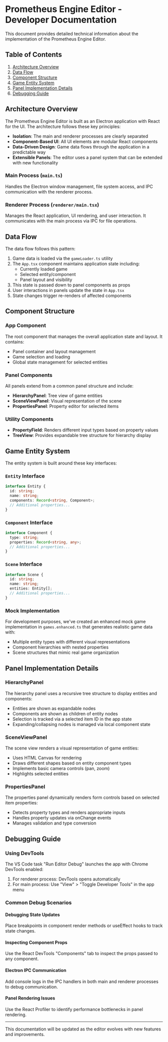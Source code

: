 # Prometheus Engine Editor - Developer Documentation

This document provides detailed technical information about the implementation of the Prometheus Engine Editor.

## Table of Contents

1. [Architecture Overview](#architecture-overview)
2. [Data Flow](#data-flow)
3. [Component Structure](#component-structure)
4. [Game Entity System](#game-entity-system)
5. [Panel Implementation Details](#panel-implementation-details)
6. [Debugging Guide](#debugging-guide)

## Architecture Overview

The Prometheus Engine Editor is built as an Electron application with React for the UI. The architecture follows these key principles:

- **Isolation**: The main and renderer processes are clearly separated
- **Component-Based UI**: All UI elements are modular React components
- **Data-Driven Design**: Game data flows through the application in a predictable way
- **Extensible Panels**: The editor uses a panel system that can be extended with new functionality

### Main Process (`main.ts`)

Handles the Electron window management, file system access, and IPC communication with the renderer process.

### Renderer Process (`renderer/main.tsx`)

Manages the React application, UI rendering, and user interaction. It communicates with the main process via IPC for file operations.

## Data Flow

The data flow follows this pattern:

1. Game data is loaded via the `gameLoader.ts` utility
2. The `App.tsx` component maintains application state including:
   - Currently loaded game
   - Selected entity/component
   - Panel layout and visibility
3. This state is passed down to panel components as props
4. User interactions in panels update the state in `App.tsx`
5. State changes trigger re-renders of affected components

## Component Structure

### App Component

The root component that manages the overall application state and layout. It contains:

- Panel container and layout management
- Game selection and loading
- Global state management for selected entities

### Panel Components

All panels extend from a common panel structure and include:

- **HierarchyPanel**: Tree view of game entities
- **SceneViewPanel**: Visual representation of the scene
- **PropertiesPanel**: Property editor for selected items

### Utility Components

- **PropertyField**: Renders different input types based on property values
- **TreeView**: Provides expandable tree structure for hierarchy display

## Game Entity System

The entity system is built around these key interfaces:

### `Entity` Interface

```typescript
interface Entity {
  id: string;
  name: string;
  components: Record<string, Component>;
  // Additional properties...
}
```

### `Component` Interface

```typescript
interface Component {
  type: string;
  properties: Record<string, any>;
  // Additional properties...
}
```

### `Scene` Interface

```typescript
interface Scene {
  id: string;
  name: string;
  entities: Entity[];
  // Additional properties...
}
```

### Mock Implementation

For development purposes, we've created an enhanced mock game implementation in `games.enhanced.ts` that generates realistic game data with:

- Multiple entity types with different visual representations
- Component hierarchies with nested properties
- Scene structures that mimic real game organization

## Panel Implementation Details

### HierarchyPanel

The hierarchy panel uses a recursive tree structure to display entities and components:

- Entities are shown as expandable nodes
- Components are shown as children of entity nodes
- Selection is tracked via a selected item ID in the app state
- Expanding/collapsing nodes is managed via local component state

### SceneViewPanel

The scene view renders a visual representation of game entities:

- Uses HTML Canvas for rendering
- Draws different shapes based on entity component types
- Implements basic camera controls (pan, zoom)
- Highlights selected entities

### PropertiesPanel

The properties panel dynamically renders form controls based on selected item properties:

- Detects property types and renders appropriate inputs
- Handles property updates via onChange events
- Manages validation and type conversion

## Debugging Guide

### Using DevTools

The VS Code task "Run Editor Debug" launches the app with Chrome DevTools enabled:

1. For renderer process: DevTools opens automatically
2. For main process: Use "View" > "Toggle Developer Tools" in the app menu

### Common Debug Scenarios

#### Debugging State Updates

Place breakpoints in component render methods or useEffect hooks to track state changes.

#### Inspecting Component Props

Use the React DevTools "Components" tab to inspect the props passed to any component.

#### Electron IPC Communication

Add console logs in the IPC handlers in both main and renderer processes to debug communication.

#### Panel Rendering Issues

Use the React Profiler to identify performance bottlenecks in panel rendering.

---

This documentation will be updated as the editor evolves with new features and improvements.
